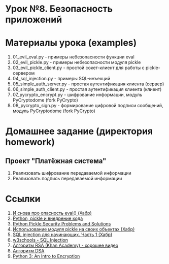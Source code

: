 # Урок №8. Безопасность приложений

# Материалы урока (examples)
1. 01_evil_eval.py - примеры небезопасности функции eval
2. 02_evil_pickle.py - примеры небезопасности модуля pickle
3. 03_evil_pickle_client.py - простой сокет-клиент для работы с pickle-сервером
4. 04_sql_injection.py - примеры SQL-инъекций
5. 05_simple_auth_server.py - простая аутентификация клиента (сервер)
6. 06_simple_auth_client.py - простая аутентификация клиента (клиент)
7. 07_pycrypto_encrypt.py - шифрование информации, модуль PyCryptodome (fork PyCrypto)
8. 08_pycrypto_sign.py - формирование цифровой подписи сообщений, модуль PyCryptodome (fork PyCrypto)


# Домашнее задание (директория homework)
## Проект "Платёжная система"
1. Реализовать шифрование передаваемой информации
2. Реализовать подпись передаваемой информации

# Ссылки
1. [И снова про опасность eval() (Хабр)](https://habrahabr.ru/post/221937/)
2. [Python, pickle и внедрение кода](https://andrepetukhov.wordpress.com/2011/04/27/django-pickle-и-внедрение-кода/)
3. [Python Pickle Security Problems and Solutions](https://www.smartfile.com/blog/python-pickle-security-problems-and-solutions/)
4. [Использование модуля pickle на своих объектах (Хабр)](https://habrahabr.ru/post/186608/#pickling)
5. [SQL injection для начинающих. Часть 1 (Хабр)](https://habrahabr.ru/post/148151/)
6. [w3schools - SQL Injection](https://www.w3schools.com/SQL/sql_injection.asp)
7. [Алгоритм RSA (Khan Academy) - хорошее видео](https://www.youtube.com/watch?v=-iWXG8ZqUqY)
8. [Алгоритм DSA](http://solutionmes.wikidot.com/crypto-dsa)
9. [Python 3: An Intro to Encryption](http://www.blog.pythonlibrary.org/2016/05/18/python-3-an-intro-to-encryption/)


